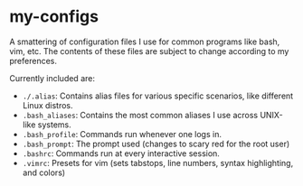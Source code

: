 # my-configs
A smattering of configuration files I use for common programs like bash, vim, etc. The contents of these files are subject to change according to my preferences.

Currently included are:
* `./.alias`: Contains alias files for various specific scenarios, like different Linux distros.
* `.bash_aliases`: Contains the most common aliases I use across UNIX-like systems.
* `.bash_profile`: Commands run whenever one logs in.
* `.bash_prompt`: The prompt used (changes to scary red for the root user)
* `.bashrc`: Commands run at every interactive session.
* `.vimrc`: Presets for vim (sets tabstops, line numbers, syntax highlighting, and colors)
